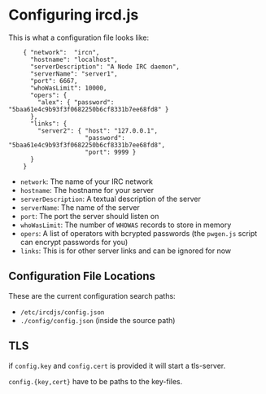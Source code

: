 # Configuring ircd.js

This is what a configuration file looks like:

        { "network":  "ircn",
          "hostname": "localhost",
          "serverDescription": "A Node IRC daemon",
          "serverName": "server1",
          "port": 6667,
          "whoWasLimit": 10000,
          "opers": {
            "alex": { "password": "5baa61e4c9b93f3f0682250b6cf8331b7ee68fd8" }
          },
          "links": {
            "server2": { "host": "127.0.0.1",
                         "password": "5baa61e4c9b93f3f0682250b6cf8331b7ee68fd8",
                         "port": 9999 }
          }
        }

* `network`: The name of your IRC network
* `hostname`: The hostname for your server
* `serverDescription`: A textual description of the server
* `serverName`: The name of the server
* `port`: The port the server should listen on
* `whoWasLimit`: The number of `WHOWAS` records to store in memory
* `opers`: A list of operators with bcrypted passwords (the `pwgen.js` script can encrypt passwords for you)
* `links`: This is for other server links and can be ignored for now

## Configuration File Locations

These are the current configuration search paths:

* `/etc/ircdjs/config.json`
* `./config/config.json` (inside the source path)

## TLS

if `config.key` and `config.cert` is provided it will start a tls-server.

`config.{key,cert}` have to be paths to the key-files.
